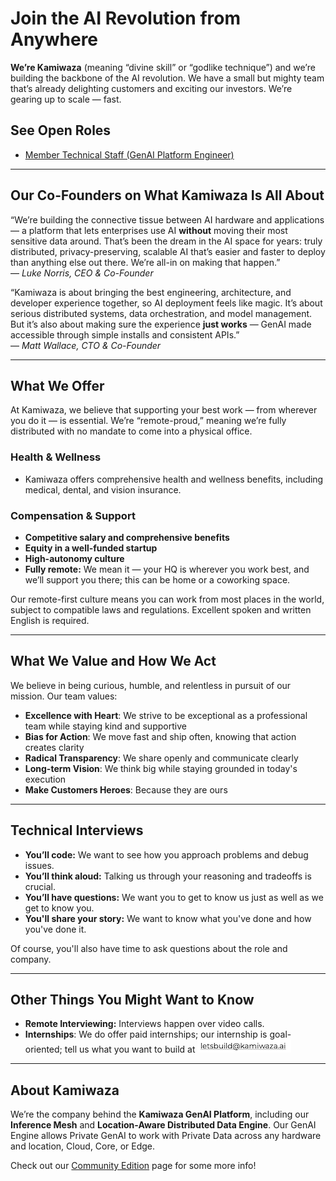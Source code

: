 # Join the AI Revolution from Anywhere  
**We’re Kamiwaza** (meaning “divine skill” or “godlike technique”) and we’re building the backbone of the AI revolution. We have a small but mighty team that’s already delighting customers and exciting our investors. We’re gearing up to scale — fast.

## See Open Roles

- [Member Technical Staff (GenAI Platform Engineer)](mts.md)

---

## Our Co-Founders on What Kamiwaza Is All About

“We’re building the connective tissue between AI hardware and applications — a platform that lets enterprises use AI **without** moving their most sensitive data around. That’s been the dream in the AI space for years: truly distributed, privacy-preserving, scalable AI that’s easier and faster to deploy than anything else out there. We’re all-in on making that happen.”  
— *Luke Norris, CEO & Co-Founder*  

“Kamiwaza is about bringing the best engineering, architecture, and developer experience together, so AI deployment feels like magic. It’s about serious distributed systems, data orchestration, and model management. But it’s also about making sure the experience **just works** — GenAI made accessible through simple installs and consistent APIs.”  
— *Matt Wallace, CTO & Co-Founder*  

---

## What We Offer

At Kamiwaza, we believe that supporting your best work — from wherever you do it — is essential. We’re “remote-proud,” meaning we’re fully distributed with no mandate to come into a physical office.  
 
### Health & Wellness

-  Kamiwaza offers comprehensive health and wellness benefits, including medical, dental, and vision insurance.

 ### Compensation & Support

 - **Competitive salary and comprehensive benefits**
 - **Equity in a well-funded startup**
 - **High-autonomy culture**
 - **Fully remote:** We mean it — your HQ is wherever you work best, and we’ll support you there; this can be home or a coworking space.

Our remote-first culture means you can work from most places in the world, subject to compatible laws and regulations. Excellent spoken and written English is required.

---

## What We Value and How We Act

We believe in being curious, humble, and relentless in pursuit of our mission. Our team values:

- **Excellence with Heart**: We strive to be exceptional as a professional team while staying kind and supportive
- **Bias for Action**: We move fast and ship often, knowing that action creates clarity
- **Radical Transparency**: We share openly and communicate clearly
- **Long-term Vision**: We think big while staying grounded in today's execution
- **Make Customers Heroes**: Because they are ours


---

## Technical Interviews

- **You’ll code:** We want to see how you approach problems and debug issues.  
- **You’ll think aloud:** Talking us through your reasoning and tradeoffs is crucial.  
- **You’ll have questions:** We want you to get to know us just as well as we get to know you.  
- **You'll share your story:** We want to know what you've done and how you've done it.

Of course, you'll also have time to ask questions about the role and company.

---

## Other Things You Might Want to Know

- **Remote Interviewing:** Interviews happen over video calls.  
- **Internships**: We do offer paid internships; our internship is goal-oriented; tell us what you want to build at ![Let's Build](letsbuild.png)

---

## About Kamiwaza
We’re the company behind the **Kamiwaza GenAI Platform**, including our **Inference Mesh** and **Location-Aware Distributed Data Engine**. Our GenAI Engine allows Private GenAI to work with Private Data across any hardware and location, Cloud, Core, or Edge.

Check out our [Community Edition](https://github.com/kamiwaza-ai/kamiwaza-community-edition) page for some more info!

